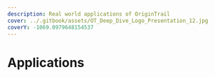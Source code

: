 ```yaml
---
description: Real world applications of OriginTrail
cover: ../.gitbook/assets/OT_Deep_Dive_Logo_Presentation_12.jpg
coverY: -1069.0979648154537
---
```


# Applications

